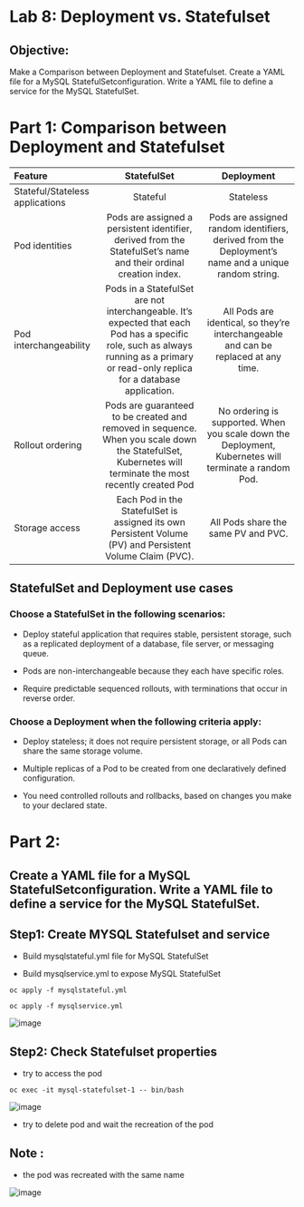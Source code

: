 # Lab 8: Deployment vs. Statefulset 

## Objective: 
Make a Comparison between Deployment and Statefulset. Create a YAML file for a MySQL StatefulSetconfiguration. Write a YAML file to define a service for the MySQL StatefulSet.

# Part 1: Comparison between Deployment and Statefulset

| Feature | StatefulSet | Deployment |
|:----------|:----------:|:----------:|
| Stateful/Stateless applications | Stateful | Stateless |
| Pod identities	| Pods are assigned a persistent identifier, derived from the StatefulSet’s name and their ordinal creation index.	 |Pods are assigned random identifiers, derived from the Deployment’s name and a unique random string.|
| Pod interchangeability | Pods in a StatefulSet are not interchangeable. It’s expected that each Pod has a specific role, such as always running as a primary or read-only replica for a database application.	 | All Pods are identical, so they’re interchangeable and can be replaced at any time. |
| Rollout ordering| Pods are guaranteed to be created and removed in sequence. When you scale down the StatefulSet, Kubernetes will terminate the most recently created Pod |No ordering is supported. When you scale down the Deployment, Kubernetes will terminate a random Pod.|
| Storage access | Each Pod in the StatefulSet is assigned its own Persistent Volume (PV) and Persistent Volume Claim (PVC). | All Pods share the same PV and PVC. |

## StatefulSet and Deployment use cases

### Choose a StatefulSet in the following scenarios:

- Deploy stateful application that requires stable, persistent storage, such as a replicated deployment of a database, file server, or messaging queue.

- Pods are non-interchangeable because they each have specific roles.

- Require predictable sequenced rollouts, with terminations that occur in reverse order.


### Choose a Deployment when the following criteria apply:

- Deploy stateless; it does not require persistent storage, or all Pods can share the same storage volume.

- Multiple replicas of a Pod to be created from one declaratively defined configuration.

- You need controlled rollouts and rollbacks, based on changes you make to your declared state.

# Part 2: 
## Create a YAML file for a MySQL StatefulSetconfiguration. Write a YAML file to define a service for the MySQL StatefulSet.

## Step1: Create MYSQL Statefulset and service 

- Build mysqlstateful.yml file for MySQL StatefulSet
  
- Build mysqlservice.yml to expose MySQL StatefulSet

 ```
oc apply -f mysqlstateful.yml
```

```
oc apply -f mysqlservice.yml
```

![image](https://github.com/ramy282/iVolve_OJT/assets/60857262/efd6d470-6da7-40b1-8a64-acf33bce8bc1)

## Step2: Check Statefulset properties 

- try to access the pod

```
oc exec -it mysql-statefulset-1 -- bin/bash
```
![image](https://github.com/ramy282/iVolve_OJT/assets/60857262/f0ec0563-dc63-4a3c-9bf3-d6e3c17846b0)

- try to delete pod and wait the recreation of the pod
## Note : 

- the pod was recreated with the same name
  
![image](https://github.com/ramy282/iVolve_OJT/assets/60857262/a5ceb5cf-2d08-4eed-afb1-01f4c58aab6d)


